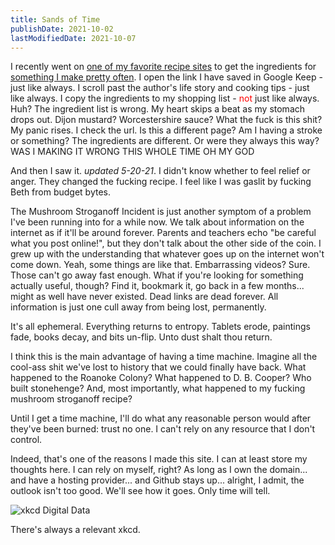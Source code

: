 ```yaml
---
title: Sands of Time
publishDate: 2021-10-02
lastModifiedDate: 2021-10-07
---
```

I recently went on [one of my favorite recipe sites](https://www.budgetbytes.com/)
to get the ingredients for [something I make pretty often](https://www.budgetbytes.com/one-pot-beef-mushroom-stroganoff/).
I open the link I have saved in Google Keep - just like always. I scroll past the author's
life story and cooking tips - just like always. I copy the ingredients to my shopping list -
<span style="color: red;">not</span> just like always. Huh? The ingredient list is wrong.
My heart skips a beat as my stomach drops out. Dijon mustard? Worcestershire sauce? What 
the fuck is this shit? My panic rises. I check the url. Is this a different page? Am I having 
a stroke or something? The ingredients are different. Or were they always this way? 
WAS I MAKING IT WRONG THIS WHOLE TIME OH MY GOD

And then I saw it. *updated 5-20-21*. I didn't know whether to feel relief or anger. They
changed the fucking recipe. I feel like I was gaslit by fucking Beth from budget bytes.

The Mushroom Stroganoff Incident is just another symptom of a problem I've been running
into for a while now. We talk about information on the internet as if it'll be around
forever. Parents and teachers echo "be careful what you post online!", but they don't
talk about the other side of the coin. I grew up with the understanding that whatever goes
up on the internet won't come down. Yeah, some things are like that. Embarrassing videos? Sure.
Those can't go away fast enough. What if you're looking for something actually useful, though?
Find it, bookmark it, go back in a few months... might as well have never existed. Dead links
are dead forever. All information is just one cull away from being lost, permanently. 

It's all ephemeral. Everything returns to entropy. Tablets erode, paintings fade, books decay,
and bits un-flip. Unto dust shalt thou return.

I think this is the main advantage of having a time machine. Imagine all the cool-ass shit
we've lost to history that we could finally have back. What happened to the Roanoke Colony?
What happened to D. B. Cooper? Who built stonehenge? And, most importantly,
what happened to my fucking mushroom stroganoff recipe?

Until I get a time machine, I'll do what any reasonable person
would after they've been burned: trust no one. I can't rely on any resource
that I don't control. 

Indeed, that's one of the reasons I made this site. I can at least store my thoughts
here. I can rely on myself, right? As long as I own the domain... and have a hosting provider...
and Github stays up... alright, I admit, the outlook isn't too good. We'll see how it goes.
Only time will tell.

![xkcd Digital Data](/img/xkcd_digital_data.png)

There's always a relevant xkcd.